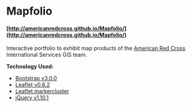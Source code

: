 Mapfolio
========

#### [http://americanredcross.github.io/Mapfolio/](http://americanredcross.github.io/Mapfolio/) ####

Interactive portfolio to exhibit map products of the [American Red Cross](http://redcross.org/) International Services GIS team. 

**Technology Used:**
- [Bootstrap v3.0.0](http://getbootstrap.com/)
- [Leaflet v0.6.2](http://leafletjs.com/)
- [Leaflet.markercluster](http://github.com/Leaflet/Leaflet.markercluster)
- [jQuery v1.10.1](http://ajax.googleapis.com/ajax/libs/jquery/1.10.1/jquery.min.js)